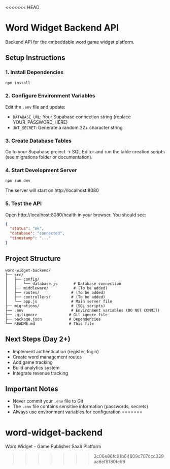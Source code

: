 <<<<<<< HEAD
# Word Widget Backend API

Backend API for the embeddable word game widget platform.

## Setup Instructions

### 1. Install Dependencies
```bash
npm install
```

### 2. Configure Environment Variables
Edit the `.env` file and update:
- `DATABASE_URL`: Your Supabase connection string (replace YOUR_PASSWORD_HERE)
- `JWT_SECRET`: Generate a random 32+ character string

### 3. Create Database Tables
Go to your Supabase project → SQL Editor and run the table creation scripts (see migrations folder or documentation).

### 4. Start Development Server
```bash
npm run dev
```

The server will start on http://localhost:8080

### 5. Test the API
Open http://localhost:8080/health in your browser. You should see:
```json
{
  "status": "ok",
  "database": "connected",
  "timestamp": "..."
}
```

## Project Structure
```
word-widget-backend/
├── src/
│   ├── config/
│   │   └── database.js       # Database connection
│   ├── middleware/           # (To be added)
│   ├── routes/              # (To be added)
│   ├── controllers/         # (To be added)
│   └── app.js               # Main server file
├── migrations/              # (SQL scripts)
├── .env                     # Environment variables (DO NOT COMMIT)
├── .gitignore              # Git ignore file
├── package.json            # Dependencies
└── README.md               # This file
```

## Next Steps (Day 2+)
- Implement authentication (register, login)
- Create word management routes
- Add game tracking
- Build analytics system
- Integrate revenue tracking

## Important Notes
- Never commit your `.env` file to Git
- The `.env` file contains sensitive information (passwords, secrets)
- Always use environment variables for configuration
=======
# word-widget-backend
Word Widget - Game Publisher SaaS Platform
>>>>>>> 3c06e86fc91b64809c707dcc329aa8ef8180fe99
